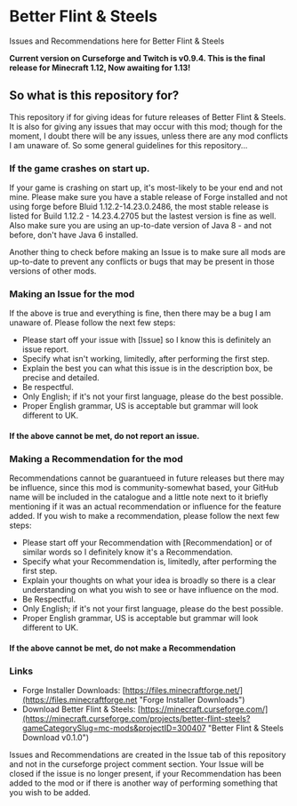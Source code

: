 # Better Flint &amp; Steels
Issues and Recommendations here for Better Flint &amp; Steels

**Current version on Curseforge and Twitch is v0.9.4.
This is the final release for Minecraft 1.12, Now awaiting for 1.13!**

## So what is this repository for?

This repository if for giving ideas for future releases of Better Flint &amp; Steels. It is also for giving
any issues that may occur with this mod; though for the moment, I doubt there will be any issues, unless there
are any mod conflicts I am unaware of. So some general guidelines for this repository...

### If the game crashes on start up.

If your game is crashing on start up, it's most-likely to be your end and not mine. Please make sure you have
a stable release of Forge installed and not using forge before Bluid 1.12.2-14.23.0.2486, the most stable release
is listed for Build 1.12.2 - 14.23.4.2705 but the lastest version is fine as well. Also make sure you are using an 
up-to-date version of Java 8 - and not before, don't have Java 6 installed.

Another thing to check before making an Issue is to make sure all mods are up-to-date to prevent any conflicts or
bugs that may be present in those versions of other mods.

### Making an Issue for the mod

If the above is true and everything is fine, then there may be a bug I am unaware of. 
Please follow the next few steps:
- Please start off your issue with [Issue] so I know this is definitely an issue report.
- Specify what isn't working, limitedly, after performing the first step.
- Explain the best you can what this issue is in the description box, be precise and detailed.
- Be respectful.
- Only English; if it's not your first language, please do the best possible.
- Proper English grammar, US is acceptable but grammar will look different to UK.
#### If the above cannot be met, do not report an issue.

### Making a Recommendation for the mod

Recommendations cannot be guarantueed in future releases but there may be influence, since this mod is community-somewhat
based, your GitHub name will be included in the catalogue and a little note next to it briefly mentioning if it was
an actual recommendation or influence for the feature added. If you wish to make a recommendation, please follow the next
few steps:
- Please start off your Recommendation with [Recommendation] or of similar words so I definitely know it's a Recommendation.
- Specify what your Recommendation is, limitedly, after performing the first step.
- Explain your thoughts on what your idea is broadly so there is a clear understanding on what you wish to see or have
influence on the mod.
- Be Respectful.
- Only English; if it's not your first language, please do the best possible.
- Proper English grammar, US is acceptable but grammar will look different to UK.
#### If the above cannot be met, do not make a Recommendation

### Links
- Forge Installer Downloads: [https://files.minecraftforge.net/](https://files.minecraftforge.net "Forge Installer Downloads")
- Download Better Flint &amp; Steels: [https://minecraft.curseforge.com/](https://minecraft.curseforge.com/projects/better-flint-steels?gameCategorySlug=mc-mods&projectID=300407 "Better Flint & Steels Download v0.1.0")

Issues and Recommendations are created in the Issue tab of this repository and not in the curseforge project comment section.
Your Issue will be closed if the issue is no longer present, if your Recommendation has been added to the mod or if there is
another way of performing something that you wish to be added.
